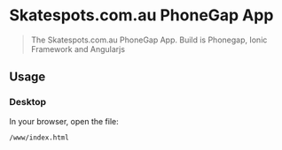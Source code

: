 # Skatespots.com.au PhoneGap App

> The Skatespots.com.au PhoneGap App. Build is Phonegap, Ionic Framework and Angularjs

## Usage

### Desktop

In your browser, open the file:

    /www/index.html
